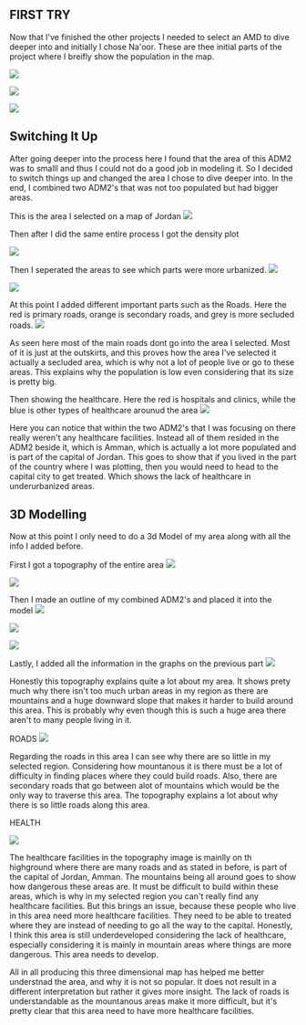 ## FIRST TRY
Now that I've finished the other projects I needed to select an AMD to dive deeper into and initially I chose Na'oor. These are thee initial parts of the project where I breifly show the population in the map.

![](firsttry(1).PNG)

![](firsttry(2).PNG)

![](firsttry(3).PNG)

## Switching It Up
After going deeper into the process here I found that the area of this ADM2 was to smalll and thus I could not do a good job in modeling it. So I decided to switch things up and changed the area I chose to dive deeper into. In the end, I combined two ADM2's that was not too populated but had bigger areas. 

This is the area I selected on a map of Jordan 
![](6(1).PNG)

Then after I did the same entire process I got the density plot

![](6(2).PNG)

Then I seperated the areas to see which parts were more urbanized. 
![](6(3).PNG)

![](6(4).PNG)

At this point I added different important parts such as the Roads. Here the red is primary roads, orange is secondary roads, and grey is more secluded roads.
![](6(5).PNG)

As seen here most of the main roads dont go into the area I selected. Most of it is just at the outskirts, and this proves how the area I've selected it actually a secluded area, which is why not a lot of people live or go to these areas. This explains why the population is low even considering that its size is pretty big.

Then showing the healthcare. Here the red is hospitals and clinics, while the blue is other types of healthcare arounud the area
![](6(6).PNG)

Here you can notice that within the two ADM2's that I was focusing on there really weren't any healthcare facilities. Instead all of them resided in the ADM2 beside it, which is Amman, which is actually a lot more populated and is part of the capital of Jordan. This goes to show that if you lived in the part of the country where I was plotting, then you would need to head to the capital city to get treated. Which shows the lack of healthcare in underurbanized areas.  

## 3D Modelling 
Now at this point I only need to do a 3d Model of my area along with all the info I added before.

First I got a topography of the entire area
![](6(7).PNG)

![](6(8).PNG)

Then I made an outline of my combined ADM2's and placed it into the model
![](6(9).PNG)

![](6(10).PNG)

![](6(11).PNG)

Lastly, I added all the information in the graphs on the previous part
![](6(12).PNG)

Honestly this topography explains quite a lot about my area. It shows prety much why there isn't too much urban areas in my region as there are mountains and a huge downward slope that makes it harder to build around this area. This is probably why even though this is such a huge area there aren't to many people living in it.

ROADS
![](6(13).PNG)

Regarding the roads in this area I can see why there are so little in my selected region. Considering how mountanous it is there must be a lot of difficulty in finding places where they could build roads. Also, there are secondary roads that go between alot of mountains which would be the only way to traverse this area. The topography explains a lot about why there is so little roads along this area. 

HEALTH

![](6(14).PNG)

The healthcare facilities in the topography image is mainlly on th highground where there are many roads and as stated in before, is part of the capital of Jordan, Amman. The mountains being all around goes to show how dangerous these areas are. It must be difficult to build within these areas, which is why in my selected region you can't really find any healthcare facilities. But this brings an issue, because these people who live in this area need more healthcare facilities. They need to be able to treated where they are instead of needing to go all the way to the capital. Honestly, I think this area is still underdeveloped considering the lack of healthcare, especially considering it is mainly in mountain areas where things are more dangerous. This area needs to develop. 

All in all producing this three dimensional map has helped me better understnad the area, and why it is not so popular. It does not result in a different interpretation but rather it gives more insight. The lack of roads is understandable as the mountanous areas make it more difficult, but it's pretty clear that this area need to have more healthcare facilities. 





